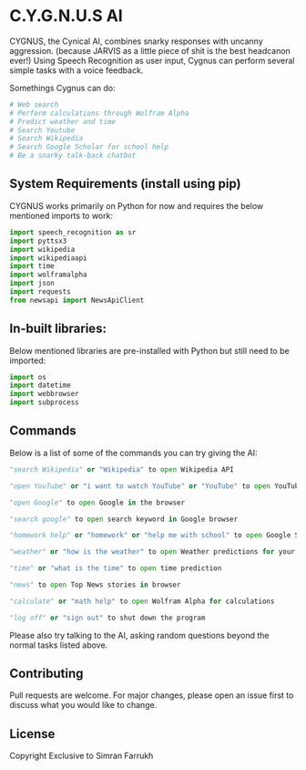 # C.Y.G.N.U.S AI

CYGNUS, the Cynical AI, combines snarky responses with uncanny aggression. (because JARVIS as a little piece of shit is the best headcanon ever!) Using Speech Recognition as user input, Cygnus can perform several simple tasks with a voice feedback.

Somethings Cygnus can do:
```python
# Web search
# Perform calculations through Wolfram Alpha
# Predict weather and time
# Search Youtube
# Search Wikipedia
# Search Google Scholar for school help
# Be a snarky talk-back chatbot
```


## System Requirements (install using pip)
CYGNUS works primarily on Python for now and requires the below mentioned imports to work:

```python
import speech_recognition as sr
import pyttsx3
import wikipedia
import wikipediaapi
import time
import wolframalpha
import json
import requests
from newsapi import NewsApiClient
```
## In-built libraries:
Below mentioned libraries are pre-installed with Python but still need to be imported:

```python
import os
import datetime
import webbrowser
import subprocess
```

## Commands
Below is a list of some of the commands you can try giving the AI:

```python
"search Wikipedia" or "Wikipedia" to open Wikipedia API

"open YouTube" or "i want to watch YouTube" or "YouTube" to open YouTube 

"open Google" to open Google in the browser

"search google" to open search keyword in Google browser

"homework help" or "homework" or "help me with school" to open Google Scholar

"weather" or "how is the weather" to open Weather predictions for your city

"time" or "what is the time" to open time prediction

"news" to open Top News stories in browser

"calculate" or "math help" to open Wolfram Alpha for calculations

"log off" or "sign out" to shut down the program

```
Please also try talking to the AI, asking random questions beyond the normal tasks listed above.


## Contributing
Pull requests are welcome. For major changes, please open an issue first to discuss what you would like to change.

## License
Copyright Exclusive to Simran Farrukh
